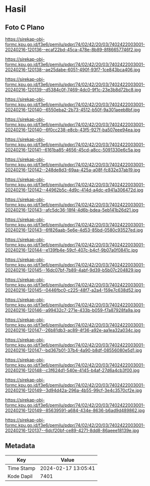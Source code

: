 # Hasil

## Foto C Plano

https://sirekap-obj-formc.kpu.go.id/f3e6/pemilu/pdpr/74/02/42/20/03/7402422003001-20240216-120136--ecaf22bd-45ca-478e-8b89-8f86657746f2.jpg

https://sirekap-obj-formc.kpu.go.id/f3e6/pemilu/pdpr/74/02/42/20/03/7402422003001-20240216-120138--ae25dabe-6051-490f-93f7-1ce843bca406.jpg

https://sirekap-obj-formc.kpu.go.id/f3e6/pemilu/pdpr/74/02/42/20/03/7402422003001-20240216-120139--d5384c0f-7469-4dc0-9f1c-23e3b8d72bc8.jpg

https://sirekap-obj-formc.kpu.go.id/f3e6/pemilu/pdpr/74/02/42/20/03/7402422003001-20240216-120140--6550eba2-2b73-4512-b50f-9a301aeeb8bf.jpg

https://sirekap-obj-formc.kpu.go.id/f3e6/pemilu/pdpr/74/02/42/20/03/7402422003001-20240216-120140--6f0cc238-e8cb-43f5-927f-ba507eee94ea.jpg

https://sirekap-obj-formc.kpu.go.id/f3e6/pemilu/pdpr/74/02/42/20/03/7402422003001-20240216-120141--6161ba85-4656-45cd-a8cc-5091330e6c5a.jpg

https://sirekap-obj-formc.kpu.go.id/f3e6/pemilu/pdpr/74/02/42/20/03/7402422003001-20240216-120142--248de8d3-69aa-425a-a08f-fc832e37ab19.jpg

https://sirekap-obj-formc.kpu.go.id/f3e6/pemilu/pdpr/74/02/42/20/03/7402422003001-20240216-120142--44962b5c-4d9c-414d-a4dc-e941a306472d.jpg

https://sirekap-obj-formc.kpu.go.id/f3e6/pemilu/pdpr/74/02/42/20/03/7402422003001-20240216-120143--afc5dc36-18f4-4d6b-bdea-5eb141b26d21.jpg

https://sirekap-obj-formc.kpu.go.id/f3e6/pemilu/pdpr/74/02/42/20/03/7402422003001-20240216-120143--6f826aab-5e6e-4d53-85bd-0580c93527ed.jpg

https://sirekap-obj-formc.kpu.go.id/f3e6/pemilu/pdpr/74/02/42/20/03/7402422003001-20240216-120144--e139fb4e-59cf-407c-b4cf-9b07a0f0841c.jpg

https://sirekap-obj-formc.kpu.go.id/f3e6/pemilu/pdpr/74/02/42/20/03/7402422003001-20240216-120145--16dc07bf-7b89-4abf-9d39-b5b07c204829.jpg

https://sirekap-obj-formc.kpu.go.id/f3e6/pemilu/pdpr/74/02/42/20/03/7402422003001-20240216-120145--0446fbc0-c225-48f7-a2a4-159e7c638d52.jpg

https://sirekap-obj-formc.kpu.go.id/f3e6/pemilu/pdpr/74/02/42/20/03/7402422003001-20240216-120146--a99432c7-271e-433b-b059-f7a87928fa9a.jpg

https://sirekap-obj-formc.kpu.go.id/f3e6/pemilu/pdpr/74/02/42/20/03/7402422003001-20240216-120147--26b81db3-ac89-4f36-a92e-aa1ea32a034c.jpg

https://sirekap-obj-formc.kpu.go.id/f3e6/pemilu/pdpr/74/02/42/20/03/7402422003001-20240216-120147--bd367b01-37b4-4a90-b8df-08556080e5d1.jpg

https://sirekap-obj-formc.kpu.go.id/f3e6/pemilu/pdpr/74/02/42/20/03/7402422003001-20240216-120148--c3f624d1-540e-4145-b4af-27d6a4cb3f00.jpg

https://sirekap-obj-formc.kpu.go.id/f3e6/pemilu/pdpr/74/02/42/20/03/7402422003001-20240216-120149--3d94d42a-296a-4b55-99cf-3e4c3570cf2e.jpg

https://sirekap-obj-formc.kpu.go.id/f3e6/pemilu/pdpr/74/02/42/20/03/7402422003001-20240216-120149--85639591-a684-434e-8636-b6ad9d489862.jpg

https://sirekap-obj-formc.kpu.go.id/f3e6/pemilu/pdpr/74/02/42/20/03/7402422003001-20240216-120137--6dcf20bf-ce89-4271-8dd8-86aeee18139e.jpg


## Metadata

| Key        | Value               |
| ---------- | ------------------- |
| Time Stamp | 2024-02-17 13:05:41 |
| Kode Dapil | 7401                |



